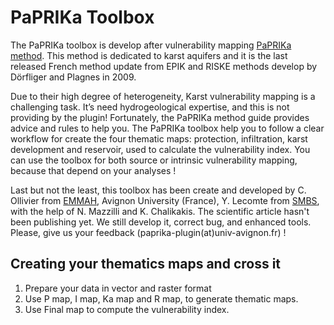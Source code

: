 # PaPRIKa Toolbox
The PaPRIKa toolbox is develop after vulnerability mapping [PaPRIKa method](http://infoterre.brgm.fr/rapports/RP-57527-FR.pdf). This method is dedicated to karst aquifers and it is the last released French method update from EPIK and RISKE methods develop by Dörfliger and Plagnes in 2009.

Due to their high degree of heterogeneity, Karst vulnerability mapping is a challenging task. It’s need hydrogeological expertise, and this is not providing by the plugin! Fortunately, the PaPRIKa method guide provides advice and rules to help you. The PaPRIKa toolbox help you to follow a clear workflow for create the four thematic maps: protection, infiltration, karst development and reservoir, used to calculate the vulnerability index. You can use the toolbox for both source or intrinsic vulnerability mapping, because that depend on your analyses !

Last but not the least, this toolbox has been create and developed by C. Ollivier from [EMMAH]( https://www6.paca.inra.fr/emmah_eng/), Avignon University (France), Y. Lecomte from [SMBS](http://www.lasorgue.com/), with the help of N. Mazzilli and K. Chalikakis. The scientific article hasn't been publishing yet. We still develop it, correct bug, and enhanced tools. Please, give us your feedback (paprika-plugin(at)univ-avignon.fr) !


## Creating your thematics maps and cross it
1. Prepare your data in vector and raster format
2. Use P map, I map, Ka map and R map, to generate thematic maps.
3. Use Final map to compute the vulnerability index.
